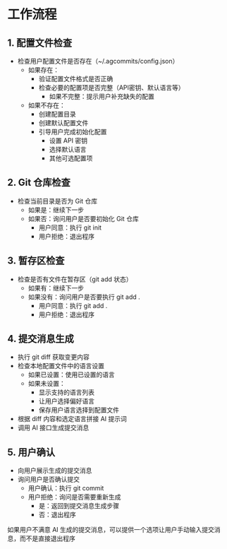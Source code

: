 # 工作流程

## 1. 配置文件检查
- 检查用户配置文件是否存在（~/.agcommits/config.json）
  - 如果存在：
    - 验证配置文件格式是否正确
    - 检查必要的配置项是否完整（API密钥、默认语言等）
      - 如果不完整：提示用户补充缺失的配置
  - 如果不存在：
    - 创建配置目录
    - 创建默认配置文件
    - 引导用户完成初始化配置
      - 设置 API 密钥
      - 选择默认语言
      - 其他可选配置项

## 2. Git 仓库检查
- 检查当前目录是否为 Git 仓库
  - 如果是：继续下一步
  - 如果否：询问用户是否要初始化 Git 仓库
    - 用户同意：执行 git init
    - 用户拒绝：退出程序

## 3. 暂存区检查
- 检查是否有文件在暂存区（git add 状态）
  - 如果有：继续下一步
  - 如果没有：询问用户是否要执行 git add .
    - 用户同意：执行 git add .
    - 用户拒绝：退出程序

## 4. 提交消息生成
- 执行 git diff 获取变更内容
- 检查本地配置文件中的语言设置
  - 如果已设置：使用已设置的语言
  - 如果未设置：
    - 显示支持的语言列表
    - 让用户选择偏好语言
    - 保存用户语言选择到配置文件
- 根据 diff 内容和选定语言拼接 AI 提示词
- 调用 AI 接口生成提交消息

## 5. 用户确认
- 向用户展示生成的提交消息
- 询问用户是否确认提交
  - 用户确认：执行 git commit
  - 用户拒绝：询问是否需要重新生成
    - 是：返回到提交消息生成步骤
    - 否：退出程序

如果用户不满意 AI 生成的提交消息，可以提供一个选项让用户手动输入提交消息，而不是直接退出程序
